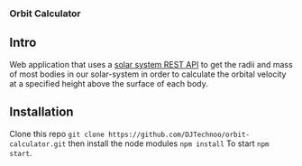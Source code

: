 ### Orbit Calculator

## Intro
Web application that uses a [solar system REST API](https://api.le-systeme-solaire.ne)
to get the radii and mass of most bodies in our solar-system in order to calculate
the orbital velocity at a specified height above the surface of each body.

## Installation

Clone this repo `git clone https://github.com/DJTechnoo/orbit-calculator.git`
then install the node modules `npm install`
To start `npm start`.

